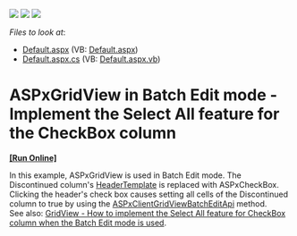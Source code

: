 <!-- default badges list -->
![](https://img.shields.io/endpoint?url=https://codecentral.devexpress.com/api/v1/VersionRange/128536265/15.1.5%2B)
[![](https://img.shields.io/badge/Open_in_DevExpress_Support_Center-FF7200?style=flat-square&logo=DevExpress&logoColor=white)](https://supportcenter.devexpress.com/ticket/details/T282835)
[![](https://img.shields.io/badge/📖_How_to_use_DevExpress_Examples-e9f6fc?style=flat-square)](https://docs.devexpress.com/GeneralInformation/403183)
<!-- default badges end -->
<!-- default file list -->
*Files to look at*:

* [Default.aspx](./CS/Default.aspx) (VB: [Default.aspx](./VB/Default.aspx))
* [Default.aspx.cs](./CS/Default.aspx.cs) (VB: [Default.aspx.vb](./VB/Default.aspx.vb))
<!-- default file list end -->
# ASPxGridView in Batch Edit mode - Implement the Select All feature for the CheckBox column
<!-- run online -->
**[[Run Online]](https://codecentral.devexpress.com/t282835/)**
<!-- run online end -->


In this example, ASPxGridView is used in Batch Edit mode. The Discontinued column's <a href="https://documentation.devexpress.com/#AspNet/DevExpressWebGridViewColumn_HeaderTemplatetopic">HeaderTemplate</a> is replaced with ASPxCheckBox. Clicking the header's check box causes setting all cells of the Discontinued column to true by using the <a href="https://documentation.devexpress.com/#AspNet/DevExpressWebScriptsASPxClientGridView_batchEditApitopic">ASPxClientGridViewBatchEditApi</a> method.<br>See also: <a href="https://www.devexpress.com/Support/Center/Example/Details/T401286">GridView - How to implement the Select All feature for CheckBox сolumn when the Batch Edit mode is used</a>.

<br/>


